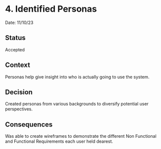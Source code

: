 # 4. Identified Personas

Date: 11/10/23

## Status

Accepted

## Context

Personas help give insight into who is actually going to use the system.

## Decision

Created personas from various backgrounds to diversify potential user perspectives.

## Consequences

Was able to create wireframes to demonstrate the different Non Functional and Functional Requirements each user held dearest.

